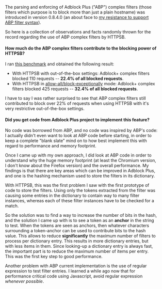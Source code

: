 The parsing and enforcing of Adblock Plus ("ABP") complex filters (those filters which purpose is to block more than just a plain hostname) was introduced in version 0.8.4.0 (an about face to [my resistance to support ABP filter syntax](/gorhill/httpswitchboard/issues/149#issuecomment-32471021)).

So here is a collection of observations and facts randomly thrown for the record regarding the use of ABP complex filters by HTTPSB.

#### How much do the ABP complex filters contribute to the blocking power of HTTPSB?

I ran [this benchmark](/gorhill/httpswitchboard/wiki/Comparative-benchmarks-against-widely-used-blockers:-Top-15-Most-Popular-News-Websites) and obtained the following result:

- With HTTPSB with out-of-the-box settings: Adblock+ complex filters blocked 110 requests -- **22.4% of all blocked requests**.
- With HTTPSB in [allow-all/block-exceptionally](/gorhill/httpswitchboard/wiki/How-to-use-HTTP-Switchboard:-Two-opposing-views#wiki-the-allow-allblock-exceptionally-approach) mode: Adblock+ complex filters blocked 425 requests -- **32.4% of all blocked requests**.

I have to say I was rather surprised to see that ABP complex filters still contributed to block over 22% of requests when using HTTPSB with it's very restrictive out-of-the-box settings.

#### Did you get code from Adblock Plus project to implement this feature?

No code was borrowed from ABP, and no code was inspired by ABP's code: I actually didn't even want to look at ABP code before starting, in order to keep a complete "blank slate" mind on to how best implement this with regard to performance and memory footprint.

Once I came up with my own approach, I did look at ABP code in order to understand why the huge memory footprint (at least the Chromium version, I don't know about the Firefox version) and the overall performance. My findings is that there are key areas which can be improved in Adblock Plus, and one is the hashing mechanism used to store the filters in its dictionary.

With HTTPSB, this was the first problem I saw with the first prototype of code to store the filters. Using only the tokens extracted from the filter was causing some entries in the dictionary to contain way to many filter instances, whereas each of these filter instances have to be checked for a match.

So the solution was to find a way to increase the number of bits in the hash, and the solution I came up with is to see a token as an **anchor** in the string to test. When the tokens are seen as anchors, then whatever characters surrounding a token-anchor can be used to contribute bits to the hash value. This allows to reduce **significantly** the maximum number of filters to process per dictionary entry. This results in more dictionary entries, but with less items in them. Since looking-up a dictionary entry is always fast, the important part is to reduce the maximum number of items per entry. This was the first key step to good performance.

Another problem with ABP current implementation is the use of regular expression to test filter entries. I learned a while ago now that for performance critical code using Javascript, avoid regular expression *whenever possible*. 